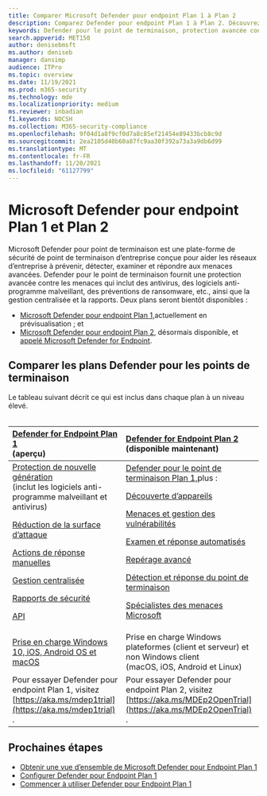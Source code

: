 ```yaml
---
title: Comparer Microsoft Defender pour endpoint Plan 1 à Plan 2
description: Comparez Defender pour endpoint Plan 1 à Plan 2. Découvrez les différences entre les plans et sélectionnez le plan qui répond aux besoins de votre organisation.
keywords: Defender pour le point de terminaison, protection avancée contre les menaces, protection des points de terminaison
search.appverid: MET150
author: denisebmsft
ms.author: deniseb
manager: dansimp
audience: ITPro
ms.topic: overview
ms.date: 11/19/2021
ms.prod: m365-security
ms.technology: mde
ms.localizationpriority: medium
ms.reviewer: inbadian
f1.keywords: NOCSH
ms.collection: M365-security-compliance
ms.openlocfilehash: 9f04d1a8f9cf0d7a8c85ef21454e89433bcb8c9d
ms.sourcegitcommit: 2ea2105d40b60a87fc9aa30f392a73a3a9db6d99
ms.translationtype: MT
ms.contentlocale: fr-FR
ms.lasthandoff: 11/20/2021
ms.locfileid: "61127799"
---
```

# <a name="microsoft-defender-for-endpoint-plan-1-and-plan-2"></a>Microsoft Defender pour endpoint Plan 1 et Plan 2

Microsoft Defender pour point de terminaison est une plate-forme de sécurité de point de terminaison d’entreprise conçue pour aider les réseaux d’entreprise à prévenir, détecter, examiner et répondre aux menaces avancées. Defender pour le point de terminaison fournit une protection avancée contre les menaces qui inclut des antivirus, des logiciels anti-programme malveillant, des préventions de ransomware, etc., ainsi que la gestion centralisée et la rapports. Deux plans seront bientôt disponibles :   
 
- [Microsoft Defender pour endpoint Plan 1,](defender-endpoint-plan-1.md)actuellement en prévisualisation ; et 
- [Microsoft Defender pour endpoint Plan 2](microsoft-defender-endpoint.md), désormais disponible, et [appelé Microsoft Defender for Endpoint](microsoft-defender-endpoint.md).

## <a name="compare-defender-for-endpoint-plans"></a>Comparer les plans Defender pour les points de terminaison

Le tableau suivant décrit ce qui est inclus dans chaque plan à un niveau élevé. <br/><br/>

| [Defender for Endpoint Plan 1](defender-endpoint-plan-1.md) <br/>(aperçu) | [Defender for Endpoint Plan 2](microsoft-defender-endpoint.md) <br/>(disponible maintenant) |
|:---|:---|
| [Protection de nouvelle génération](defender-endpoint-plan-1.md#next-generation-protection) <br/>(inclut les logiciels anti-programme malveillant et antivirus) <p> [Réduction de la surface d’attaque](defender-endpoint-plan-1.md#attack-surface-reduction) <p> [Actions de réponse manuelles](defender-endpoint-plan-1.md#manual-response-actions) <p> [Gestion centralisée](defender-endpoint-plan-1.md#centralized-management) <p>[Rapports de sécurité](defender-endpoint-plan-1.md#reporting) <p>[API](defender-endpoint-plan-1.md#apis)  | [Defender pour le point de terminaison Plan 1,](defender-endpoint-plan-1.md)plus : <p> [Découverte d’appareils](device-discovery.md) <p> [Menaces et gestion des vulnérabilités](next-gen-threat-and-vuln-mgt.md) <p> [Examen et réponse automatisés](automated-investigations.md) <p> [Repérage avancé](advanced-hunting-overview.md) <p> [Détection et réponse du point de terminaison](overview-endpoint-detection-response.md) <p> [Spécialistes des menaces Microsoft](microsoft-threat-experts.md)  |
| [Prise en charge Windows 10, iOS, Android OS et macOS](defender-endpoint-plan-1.md#cross-platform-support) | Prise en charge Windows plateformes (client et serveur) et non Windows client<br/> (macOS, iOS, Android et Linux) |
| Pour essayer Defender pour endpoint Plan 1, visitez [https://aka.ms/mdep1trial](https://aka.ms/mdep1trial) . | Pour essayer Defender pour endpoint Plan 2, visitez [https://aka.ms/MDEp2OpenTrial](https://aka.ms/MDEp2OpenTrial) . |

## <a name="next-steps"></a>Prochaines étapes

- [Obtenir une vue d’ensemble de Microsoft Defender pour Endpoint Plan 1](defender-endpoint-plan-1.md)
- [Configurer Defender pour Endpoint Plan 1](mde-p1-setup-configuration.md)
- [Commencer à utiliser Defender pour Endpoint Plan 1](mde-plan1-getting-started.md)

